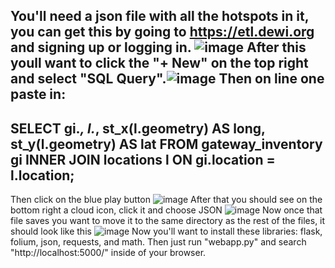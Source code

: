 You'll need a json file with all the hotspots in it, you can get this by going to https://etl.dewi.org and signing up or logging in. ![image](https://user-images.githubusercontent.com/88957612/215394022-cac18106-5602-4419-a74c-a8a0faa979f8.png)
After this youll want to click the "+ New" on the top right and select "SQL Query".![image](https://user-images.githubusercontent.com/88957612/215394201-509375ed-bb34-4b7d-94bc-766eb344d760.png)
Then on line one paste in:
---------------------------------------------------------------------
SELECT gi.*, l.*, st_x(l.geometry) AS long, st_y(l.geometry) AS lat
FROM gateway_inventory gi
INNER JOIN locations l ON gi.location = l.location;
---------------------------------------------------------------------
Then click on the blue play button ![image](https://user-images.githubusercontent.com/88957612/215394367-6fed0a78-a44b-4a14-b443-b8db5b1f997b.png)
After that you should see on the bottom right a cloud icon, click it and choose JSON ![image](https://user-images.githubusercontent.com/88957612/215394440-5827a011-7acc-440d-a5c4-492e1fff4d08.png)
Now once that file saves you want to move it to the same directory as the rest of the files, it should look like this ![image](https://user-images.githubusercontent.com/88957612/215394595-b2a79716-9cc4-4238-97da-d7c64ea04229.png)
Now you'll want to install these libraries: flask, folium, json, requests, and math.
Then just run "webapp.py" and search "http://localhost:5000/" inside of your browser.
